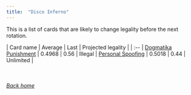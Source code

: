 ```yaml
---
title:  "Disco Inferno"
---
```


This is a list of cards that are likely to change legality before the next rotation.

| Card name | Average | Last | Projected legality |
| :-- |
[Dogmatika Punishment](https://db.ygoprodeck.com/card/?search=Dogmatika%20Punishment) | 0.4968 | 0.56 | Illegal |
[Personal Spoofing](https://db.ygoprodeck.com/card/?search=Personal%20Spoofing) | 0.5018 | 0.44 | Unlimited |

<br>

###### [Back home](index)